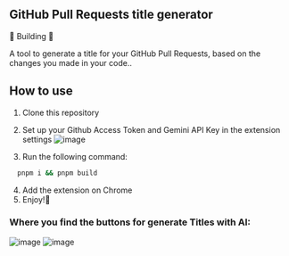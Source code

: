 ## GitHub Pull Requests title generator
🚧 Building 🚧

A tool to generate a title for your GitHub Pull Requests, based on the changes you made in your code..

## How to use
1. Clone this repository
2. Set up your Github Access Token and Gemini API Key in the extension settings
![image](https://github.com/Teygeta/github-pr-extension/assets/98349901/75f228a9-37af-4e2b-8129-ae1cbb24ebb6)

3. Run the following command:
```bash
  pnpm i && pnpm build
```
4. Add the extension on Chrome
5. Enjoy!👻

### Where you find the buttons for generate Titles with AI:
![image](https://github.com/Teygeta/github-pr-extension/assets/98349901/814d054f-9775-41f8-a4d5-0a5809abc02b)
![image](https://github.com/Teygeta/github-pr-extension/assets/98349901/ef4db842-6c4d-453e-8d82-31fe2fbd0d0f)


